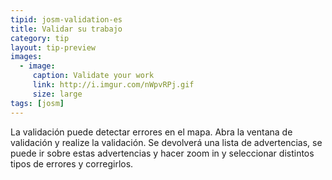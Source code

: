 ```yaml
---
tipid: josm-validation-es
title: Validar su trabajo
category: tip
layout: tip-preview
images:
  - image:
     caption: Validate your work
     link: http://i.imgur.com/nWpvRPj.gif
     size: large
tags: [josm]
---
```

La validación puede detectar errores en el mapa. Abra la ventana de validación y realize la validación. Se devolverá una lista de advertencias, se puede ir sobre estas advertencias y hacer zoom in y seleccionar distintos tipos de errores y corregirlos.

